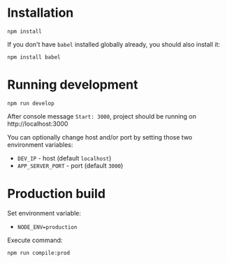 # Installation

    npm install

If you don't have `babel` installed globally already, you should also install it:

    npm install babel

# Running development

    npm run develop

After console message `Start: 3000`, project should be running on http://localhost:3000

You can optionally change host and/or port by setting those two environment variables:

- `DEV_IP` - host (default `localhost`)
- `APP_SERVER_PORT` - port (default `3000`)


# Production build

Set environment variable:

- `NODE_ENV=production`

Execute command:

    npm run compile:prod